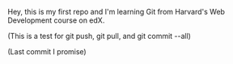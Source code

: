 Hey, this is my first repo and I'm learning Git from Harvard's Web Development course on edX.

(This is a test for git push, git pull, and git commit --all)

(Last commit I promise)